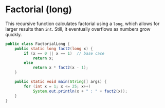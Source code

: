 # Factorial (long)

This recursive function calculates factorial using a `long`, which allows for larger results than `int`. Still, it eventually overflows as numbers grow quickly.

```java
public class FactorialLong {
    public static long fact2(long x) {
        if (x == 0 || x == 1)  // base case
            return x;
        else
            return x * fact2(x - 1);
    }

    public static void main(String[] args) {
        for (int x = 1; x <= 25; x++)
            System.out.println(x + " : " + fact2(x));
    }
}
```